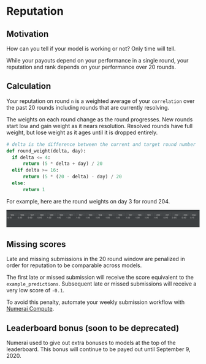 # Reputation

## Motivation

How can you tell if your model is working or not? Only time will tell.

While your payouts depend on your performance in a single round, your reputation and rank depends on your performance over 20 rounds. 

## Calculation

Your reputation on round `n` is a weighted average of your `correlation` over the past 20 rounds including rounds that are currently resolving.

The weights on each round change as the round progresses. New rounds start low and gain weight as it nears resolution. Resolved rounds have full weight, but lose weight as it ages until it is dropped entirely.

```python
# delta is the difference between the current and target round number
def round_weight(delta, day):
  if delta <= 4:
      return (5 * delta + day) / 20
  elif delta >= 16:
      return (5 * (20 - delta) - day) / 20
  else:
      return 1
```

For example, here are the round weights on day 3 for round 204.

![round\_weights example](../.gitbook/assets/round_weights_horizontal.png)

## Missing scores

Late and missing submissions in the 20 round window are penalized in order for reputation to be comparable across models.

The first late or missed submission will receive the score equivalent to the `example_predictions`. Subsequent late or missed submissions will receive a very low score of `-0.1`.

To avoid this penalty, automate your weekly submission workflow with [Numerai Compute](https://docs.numer.ai/tournament/compute).

## Leaderboard bonus \(soon to be deprecated\)

Numerai used to give out extra bonuses to models at the top of the leaderboard. This bonus will continue to be payed out until September 9, 2020.

